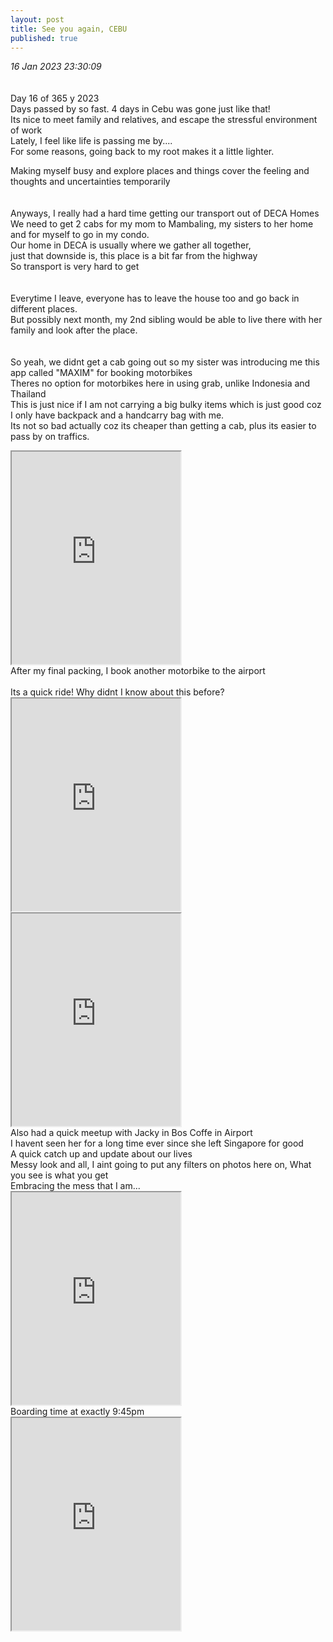 ```yaml
---
layout: post
title: See you again, CEBU
published: true
---
```

_16 Jan 2023 23:30:09_
<br>
<br>
<br>
Day 16 of 365 y 2023
<br>
Days passed by so fast. 4 days in Cebu was gone just like that!
<br>
Its nice to meet family and relatives, and escape the stressful environment of work
<br>
Lately, I feel like life is passing me by....
<br>
For some reasons, going back to my root makes it a little lighter.
<br>
<!--more-->
Making myself busy and explore places and things cover the feeling and thoughts and uncertainties temporarily
<br>
<br>
<br>
Anyways, I really had a hard time getting our transport out of DECA Homes
<br>
We need to get 2 cabs for my mom to Mambaling, my sisters to her home and for myself to go in my condo.
<br>
Our home in DECA is usually where we gather all together,
<br>
just that downside is, this place is a bit far from the highway
<br>
So transport is very hard to get
<br>
<br>
<br>
Everytime I leave, everyone has to leave the house too and go back in different places.
<br>
But possibly next month, my 2nd sibling would be able to live there with her family and look after the place.
<br>
<br>
<br>
So yeah, we didnt get a cab going out so my sister was introducing me this app called "MAXIM" for booking motorbikes
<br>
Theres no option for motorbikes here in using grab, unlike Indonesia and Thailand
<br>
This is just nice if I am not carrying a big bulky items which is just good coz I only have backpack and a handcarry bag with me.
<br>
Its not so bad actually coz its cheaper than getting a cab, plus its easier to pass by on traffics.
<br>
<iframe src="https://drive.google.com/file/d/16jCcj3_OSFbGx69cMV7LTE53XbeGBP9t/preview" width="270" height="340" allow="autoplay"></iframe>
<br>
After my final packing, I book another motorbike to the airport
<br>
<br>
Its a quick ride! Why didnt I know about this before?
<br>
<iframe src="https://drive.google.com/file/d/12f1J-nzI8S__YU4aMIfktwALoknXGC5n/preview" width="270" height="340" allow="autoplay"></iframe>
<iframe src="https://drive.google.com/file/d/1swTm58194kcDJEi_t1g7AkOUMAQERV8C/preview" width="270" height="340" allow="autoplay"></iframe>
<br>
Also had a quick meetup with Jacky in Bos Coffe in Airport
<br>
I havent seen her for a long time ever since she left Singapore for good
<br>
A quick catch up and update about our lives
<br>
Messy look and all, I aint going to put any filters on photos here on, What you see is what you get 
<br>
Embracing the mess that I am...
<br>
<iframe src="https://drive.google.com/file/d/1ycad7q4hItEetqKEic5W0zyZhowS15uX/preview" width="270" height="340" allow="autoplay"></iframe>
<br>
Boarding time at exactly 9:45pm
<br>
<iframe src="https://drive.google.com/file/d/1Gte77fjtdZy1DefIrVo5rvLU6mzXJcDA/preview" width="270" height="340" allow="autoplay"></iframe>

